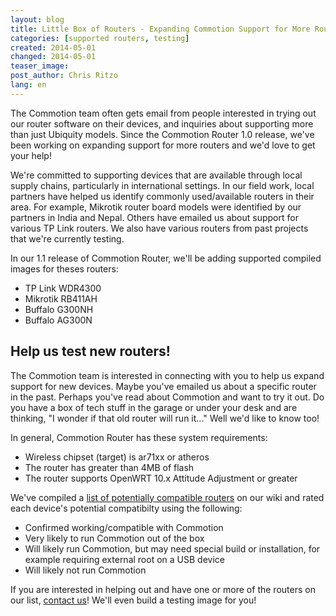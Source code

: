 ```yaml
---
layout: blog
title: Little Box of Routers - Expanding Commotion Support for More Router Models 
categories: [supported routers, testing]
created: 2014-05-01
changed: 2014-05-01
teaser_image: 
post_author: Chris Ritzo
lang: en
---
```

The Commotion team often gets email from people interested in trying out our router software on their devices, and inquiries about supporting more than just Ubiquity models. Since the Commotion Router 1.0 release, we've been working on expanding support for more routers and we'd love to get your help!<!--more-->

We're committed to supporting devices that are available through local supply chains, particularly in international settings. In our field work, local partners have helped us identify commonly used/available routers in their area. For example, Mikrotik router board models were identified by our partners in India and Nepal. Others have emailed us about support for various TP Link routers. We also have various routers from past projects that we're currently testing.

In our 1.1 release of Commotion Router, we'll be adding supported compiled images for theses routers:
  * TP Link WDR4300
  * Mikrotik RB411AH
  * Buffalo G300NH
  * Buffalo AG300N

## Help us test new routers!

The Commotion team is interested in connecting with you to help us expand support for new devices. Maybe you've emailed us about a specific router in the past. Perhaps you've read about Commotion and want to try it out. Do you have a box of tech stuff in the garage or under your desk and are thinking, "I wonder if that old router will run it..." Well we'd like to know too!

In general, Commotion Router has these system requirements:
  * Wireless chipset (target) is ar71xx or atheros
  * The router has greater than 4MB of flash
  * The router supports OpenWRT 10.x Attitude Adjustment or greater

We've compiled a <a href="https://wiki.commotionwireless.net/doku.php?id=development_resources:router:hardware_compatibility_list">list of potentially compatible routers</a> on our wiki and rated each device's potential compatibilty using the following:

  * Confirmed working/compatible with Commotion
  * Very likely to run Commotion out of the box
  * Will likely run Commotion, but may need special build or installation, for example requiring external root on a USB device
  * Will likely not run Commotion

If you are interested in helping out and have one or more of the routers on our list, <a href="/contact">contact us</a>! We'll even build a testing image for you!
